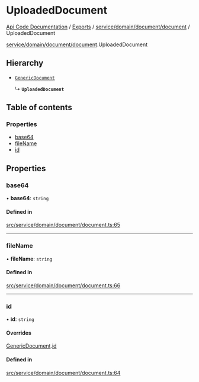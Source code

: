 # UploadedDocument
 
[Api Code Documentation](../README.md) / [Exports](../modules.md) / [service/domain/document/document](../modules/service_domain_document_document.md) / UploadedDocument

[service/domain/document/document](../modules/service_domain_document_document.md).UploadedDocument

## Hierarchy

- [`GenericDocument`](service_domain_document_document.GenericDocument.md)

  ↳ **`UploadedDocument`**

## Table of contents

### Properties

- [base64](service_domain_document_document.UploadedDocument.md#base64)
- [fileName](service_domain_document_document.UploadedDocument.md#filename)
- [id](service_domain_document_document.UploadedDocument.md#id)

## Properties

### base64

• **base64**: `string`

#### Defined in

[src/service/domain/document/document.ts:65](https://github.com/openkfw/TruBudget/blob/648f2bb/api/src/service/domain/document/document.ts#L65)

___

### fileName

• **fileName**: `string`

#### Defined in

[src/service/domain/document/document.ts:66](https://github.com/openkfw/TruBudget/blob/648f2bb/api/src/service/domain/document/document.ts#L66)

___

### id

• **id**: `string`

#### Overrides

[GenericDocument](service_domain_document_document.GenericDocument.md).[id](service_domain_document_document.GenericDocument.md#id)

#### Defined in

[src/service/domain/document/document.ts:64](https://github.com/openkfw/TruBudget/blob/648f2bb/api/src/service/domain/document/document.ts#L64)
